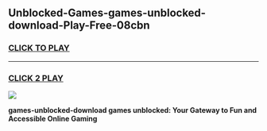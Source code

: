 
## Unblocked-Games-games-unblocked-download-Play-Free-08cbn
<h3>
<a href="https://premium76.site?title=games-unblocked-download&ref=09A">CLICK TO PLAY</a></h3>
<hr>

<h3>
<a href="https://premium76.site?title=games-unblocked-download&ref=09A">CLICK 2 PLAY</a>
  
</h3>

<a href="https://premium76.site?title=games-unblocked-download&ref=09A"><img src="https://clearcache.store/games.png"></a>


**games-unblocked-download games unblocked: Your Gateway to Fun and Accessible Online Gaming**
